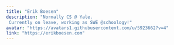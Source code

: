 ```yaml
---
title: "Erik Boesen"
description: "Normally CS @ Yale. Currently on leave, working as SWE @schoology!"
avatar: "https://avatars1.githubusercontent.com/u/5923662?v=4"
link: "https://erikboesen.com"
---
```

